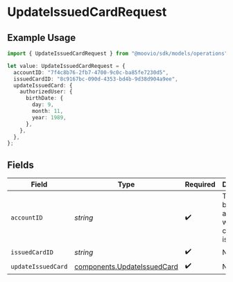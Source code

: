 # UpdateIssuedCardRequest

## Example Usage

```typescript
import { UpdateIssuedCardRequest } from "@moovio/sdk/models/operations";

let value: UpdateIssuedCardRequest = {
  accountID: "7f4c8b76-2fb7-4700-9c0c-ba85fe7230d5",
  issuedCardID: "8c9167bc-090d-4353-bd4b-9d38d904a9ee",
  updateIssuedCard: {
    authorizedUser: {
      birthDate: {
        day: 9,
        month: 11,
        year: 1989,
      },
    },
  },
};
```

## Fields

| Field                                                                      | Type                                                                       | Required                                                                   | Description                                                                |
| -------------------------------------------------------------------------- | -------------------------------------------------------------------------- | -------------------------------------------------------------------------- | -------------------------------------------------------------------------- |
| `accountID`                                                                | *string*                                                                   | :heavy_check_mark:                                                         | The Moov business account for which the card was issued.                   |
| `issuedCardID`                                                             | *string*                                                                   | :heavy_check_mark:                                                         | N/A                                                                        |
| `updateIssuedCard`                                                         | [components.UpdateIssuedCard](../../models/components/updateissuedcard.md) | :heavy_check_mark:                                                         | N/A                                                                        |